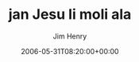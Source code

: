 ---
title: 'jan Jesu li moli ala'
posts: 2
hash: 't502'
author: 'Jim Henry'
date: 2006-05-31T08:20:00+00:00
sources:
  - http://forums.tokipona.org/viewtopic.php%3Ft=502.html
---